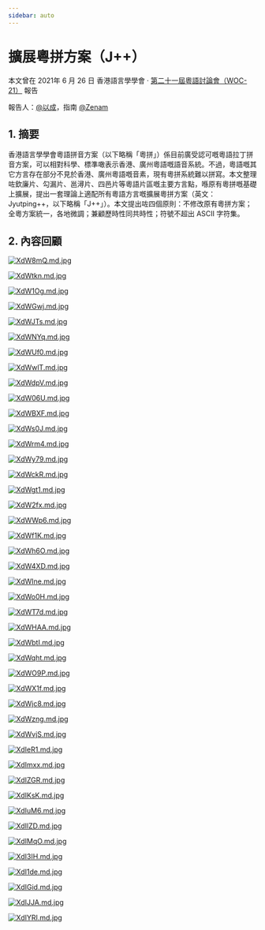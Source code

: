 ```yaml
---
sidebar: auto
---
```


# 擴展粵拼方案（J++）

本文曾在 2021年 6 月 26 日 香港語言學學會 · [第二十一屆粵語討論會（WOC-21）](https://www.lshk.org/workshop-on-cantonese-woc) 報告

報告人：[@以成](https://www.zhihu.com/people/huang-jun-xin-74)，指南 [@Zenam](https://www.zhihu.com/people/zenam)

## 1. 摘要

香港語言學學會粵語拼音方案（以下略稱「粵拼」）係目前廣受認可嘅粵語拉丁拼音方案，可以相對科學、標準噉表示香港、廣州粵語嘅語音系統。不過，粵語嘅其它方言存在部分不見於香港、廣州粵語嘅音素，現有粵拼系統難以拼寫。本文整理咗欽廉片、勾漏片、邕潯片、四邑片等粵語片區嘅主要方言點，喺原有粵拼嘅基礎上擴展，提出一套理論上適配所有粵語方言嘅擴展粵拼方案（英文：Jyutping++，以下略稱「J++」）。本文提出咗四個原則：不修改原有粵拼方案；全粵方案統一，各地微調；兼顧歷時性同共時性；符號不超出 ASCII 字符集。

## 2. 內容回顧

[![XdW8mQ.md.jpg](https://s1.ax1x.com/2022/06/05/XdW8mQ.md.jpg)](https://imgtu.com/i/XdW8mQ)

[![XdWtkn.md.jpg](https://s1.ax1x.com/2022/06/05/XdWtkn.md.jpg)](https://imgtu.com/i/XdWtkn)

[![XdW1Og.md.jpg](https://s1.ax1x.com/2022/06/05/XdW1Og.md.jpg)](https://imgtu.com/i/XdW1Og)

[![XdWGwj.md.jpg](https://s1.ax1x.com/2022/06/05/XdWGwj.md.jpg)](https://imgtu.com/i/XdWGwj)

[![XdWJTs.md.jpg](https://s1.ax1x.com/2022/06/05/XdWJTs.md.jpg)](https://imgtu.com/i/XdWJTs)

[![XdWNYq.md.jpg](https://s1.ax1x.com/2022/06/05/XdWNYq.md.jpg)](https://imgtu.com/i/XdWNYq)

[![XdWUf0.md.jpg](https://s1.ax1x.com/2022/06/05/XdWUf0.md.jpg)](https://imgtu.com/i/XdWUf0)

[![XdWwlT.md.jpg](https://s1.ax1x.com/2022/06/05/XdWwlT.md.jpg)](https://imgtu.com/i/XdWwlT)

[![XdWdpV.md.jpg](https://s1.ax1x.com/2022/06/05/XdWdpV.md.jpg)](https://imgtu.com/i/XdWdpV)

[![XdW06U.md.jpg](https://s1.ax1x.com/2022/06/05/XdW06U.md.jpg)](https://imgtu.com/i/XdW06U)

[![XdWBXF.md.jpg](https://s1.ax1x.com/2022/06/05/XdWBXF.md.jpg)](https://imgtu.com/i/XdWBXF)

[![XdWs0J.md.jpg](https://s1.ax1x.com/2022/06/05/XdWs0J.md.jpg)](https://imgtu.com/i/XdWs0J)

[![XdWrm4.md.jpg](https://s1.ax1x.com/2022/06/05/XdWrm4.md.jpg)](https://imgtu.com/i/XdWrm4)

[![XdWy79.md.jpg](https://s1.ax1x.com/2022/06/05/XdWy79.md.jpg)](https://imgtu.com/i/XdWy79)

[![XdWckR.md.jpg](https://s1.ax1x.com/2022/06/05/XdWckR.md.jpg)](https://imgtu.com/i/XdWckR)

[![XdWgt1.md.jpg](https://s1.ax1x.com/2022/06/05/XdWgt1.md.jpg)](https://imgtu.com/i/XdWgt1)

[![XdW2fx.md.jpg](https://s1.ax1x.com/2022/06/05/XdW2fx.md.jpg)](https://imgtu.com/i/XdW2fx)

[![XdWWp6.md.jpg](https://s1.ax1x.com/2022/06/05/XdWWp6.md.jpg)](https://imgtu.com/i/XdWWp6)

[![XdWf1K.md.jpg](https://s1.ax1x.com/2022/06/05/XdWf1K.md.jpg)](https://imgtu.com/i/XdWf1K)

[![XdWh6O.md.jpg](https://s1.ax1x.com/2022/06/05/XdWh6O.md.jpg)](https://imgtu.com/i/XdWh6O)

[![XdW4XD.md.jpg](https://s1.ax1x.com/2022/06/05/XdW4XD.md.jpg)](https://imgtu.com/i/XdW4XD)

[![XdWIne.md.jpg](https://s1.ax1x.com/2022/06/05/XdWIne.md.jpg)](https://imgtu.com/i/XdWIne)

[![XdWo0H.md.jpg](https://s1.ax1x.com/2022/06/05/XdWo0H.md.jpg)](https://imgtu.com/i/XdWo0H)

[![XdWT7d.md.jpg](https://s1.ax1x.com/2022/06/05/XdWT7d.md.jpg)](https://imgtu.com/i/XdWT7d)

[![XdWHAA.md.jpg](https://s1.ax1x.com/2022/06/05/XdWHAA.md.jpg)](https://imgtu.com/i/XdWHAA)

[![XdWbtI.md.jpg](https://s1.ax1x.com/2022/06/05/XdWbtI.md.jpg)](https://imgtu.com/i/XdWbtI)

[![XdWqht.md.jpg](https://s1.ax1x.com/2022/06/05/XdWqht.md.jpg)](https://imgtu.com/i/XdWqht)

[![XdWO9P.md.jpg](https://s1.ax1x.com/2022/06/05/XdWO9P.md.jpg)](https://imgtu.com/i/XdWO9P)

[![XdWX1f.md.jpg](https://s1.ax1x.com/2022/06/05/XdWX1f.md.jpg)](https://imgtu.com/i/XdWX1f)

[![XdWjc8.md.jpg](https://s1.ax1x.com/2022/06/05/XdWjc8.md.jpg)](https://imgtu.com/i/XdWjc8)

[![XdWzng.md.jpg](https://s1.ax1x.com/2022/06/05/XdWzng.md.jpg)](https://imgtu.com/i/XdWzng)

[![XdWvjS.md.jpg](https://s1.ax1x.com/2022/06/05/XdWvjS.md.jpg)](https://imgtu.com/i/XdWvjS)

[![XdIeR1.md.jpg](https://s1.ax1x.com/2022/06/05/XdIeR1.md.jpg)](https://imgtu.com/i/XdIeR1)

[![XdImxx.md.jpg](https://s1.ax1x.com/2022/06/05/XdImxx.md.jpg)](https://imgtu.com/i/XdImxx)

[![XdIZGR.md.jpg](https://s1.ax1x.com/2022/06/05/XdIZGR.md.jpg)](https://imgtu.com/i/XdIZGR)

[![XdIKsK.md.jpg](https://s1.ax1x.com/2022/06/05/XdIKsK.md.jpg)](https://imgtu.com/i/XdIKsK)

[![XdIuM6.md.jpg](https://s1.ax1x.com/2022/06/05/XdIuM6.md.jpg)](https://imgtu.com/i/XdIuM6)

[![XdIlZD.md.jpg](https://s1.ax1x.com/2022/06/05/XdIlZD.md.jpg)](https://imgtu.com/i/XdIlZD)

[![XdIMqO.md.jpg](https://s1.ax1x.com/2022/06/05/XdIMqO.md.jpg)](https://imgtu.com/i/XdIMqO)

[![XdI3IH.md.jpg](https://s1.ax1x.com/2022/06/05/XdI3IH.md.jpg)](https://imgtu.com/i/XdI3IH)

[![XdI1de.md.jpg](https://s1.ax1x.com/2022/06/05/XdI1de.md.jpg)](https://imgtu.com/i/XdI1de)

[![XdIGid.md.jpg](https://s1.ax1x.com/2022/06/05/XdIGid.md.jpg)](https://imgtu.com/i/XdIGid)

[![XdIJJA.md.jpg](https://s1.ax1x.com/2022/06/05/XdIJJA.md.jpg)](https://imgtu.com/i/XdIJJA)

[![XdIYRI.md.jpg](https://s1.ax1x.com/2022/06/05/XdIYRI.md.jpg)](https://imgtu.com/i/XdIYRI)

